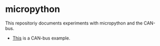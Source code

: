 # micropython
This repositoriy documents experiments with micropython and the CAN-bus.
- [This](./canbus_example) is a CAN-bus example.
